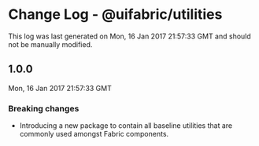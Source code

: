 # Change Log - @uifabric/utilities

This log was last generated on Mon, 16 Jan 2017 21:57:33 GMT and should not be manually modified.

## 1.0.0
Mon, 16 Jan 2017 21:57:33 GMT

### Breaking changes

- Introducing a new package to contain all baseline utilities that are commonly used amongst Fabric components.

